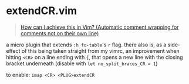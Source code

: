 # extendCR.vim

<blockquote class="imgur-embed-pub" lang="en" data-id="iHLx8CM"><a href="//imgur.com/iHLx8CM">How can I achieve this in Vim? (Automatic comment wrapping for comments not on their own line)</a></blockquote>

a micro plugin that extends `:h fo-table`'s `r` flag. there also is, as a side-effect of this being taken straight from my vimrc, an improvement when hitting `<CR>` on a line ending with `{`, that opens a new line with the closing bracket underneath (disable with `let no_split_braces_CR = 1`)

to enable:
`imap <CR> <PLUG>extendCR`
